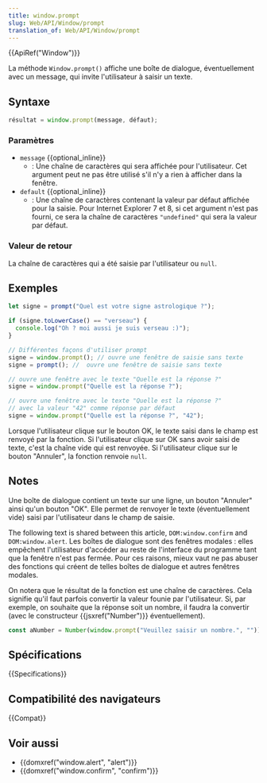 ```yaml
---
title: window.prompt
slug: Web/API/Window/prompt
translation_of: Web/API/Window/prompt
---
```


{{ApiRef("Window")}}

La méthode `Window.prompt()` affiche une boîte de dialogue, éventuellement avec un message, qui invite l'utilisateur à saisir un texte.

## Syntaxe

```js
résultat = window.prompt(message, défaut);
```

### Paramètres

- `message` {{optional_inline}}
  - : Une chaîne de caractères qui sera affichée pour l'utilisateur. Cet argument peut ne pas être utilisé s'il n'y a rien à afficher dans la fenêtre.
- `default` {{optional_inline}}
  - : Une chaîne de caractères contenant la valeur par défaut affichée pour la saisie. Pour Internet Explorer 7 et 8, si cet argument n'est pas fourni, ce sera la chaîne de caractères `"undefined"` qui sera la valeur par défaut.

### Valeur de retour

La chaîne de caractères qui a été saisie par l'utilisateur ou `null`.

## Exemples

```js
let signe = prompt("Quel est votre signe astrologique ?");

if (signe.toLowerCase() == "verseau") {
  console.log("Oh ? moi aussi je suis verseau :)");
}

// Différentes façons d'utiliser prompt
signe = window.prompt(); // ouvre une fenêtre de saisie sans texte
signe = prompt(); //  ouvre une fenêtre de saisie sans texte

// ouvre une fenêtre avec le texte "Quelle est la réponse ?"
signe = window.prompt("Quelle est la réponse ?");

// ouvre une fenêtre avec le texte "Quelle est la réponse ?"
// avec la valeur "42" comme réponse par défaut
signe = window.prompt("Quelle est la réponse ?", "42");
```

Lorsque l'utilisateur clique sur le bouton OK, le texte saisi dans le champ est renvoyé par la fonction. Si l'utilisateur clique sur OK sans avoir saisi de texte, c'est la chaîne vide qui est renvoyée. Si l'utilisateur clique sur le bouton "Annuler", la fonction renvoie `null`.

## Notes

Une boîte de dialogue contient un texte sur une ligne, un bouton "Annuler" ainsi qu'un bouton "OK". Elle permet de renvoyer le texte (éventuellement vide) saisi par l'utilisateur dans le champ de saisie.

The following text is shared between this article, `DOM:window.confirm` and `DOM:window.alert`. Les boîtes de dialogue sont des fenêtres modales : elles empêchent l'utilisateur d'accéder au reste de l'interface du programme tant que la fenêtre n'est pas fermée. Pour ces raisons, mieux vaut ne pas abuser des fonctions qui créent de telles boîtes de dialogue et autres fenêtres modales.

On notera que le résultat de la fonction est une chaîne de caractères. Cela signifie qu'il faut parfois convertir la valeur founie par l'utilisateur. Si, par exemple, on souhaite que la réponse soit un nombre, il faudra la convertir (avec le constructeur {{jsxref("Number")}} éventuellement).

```js
const aNumber = Number(window.prompt("Veuillez saisir un nombre.", ""));
```

## Spécifications

{{Specifications}}

## Compatibilité des navigateurs

{{Compat}}

## Voir aussi

- {{domxref("window.alert", "alert")}}
- {{domxref("window.confirm", "confirm")}}
